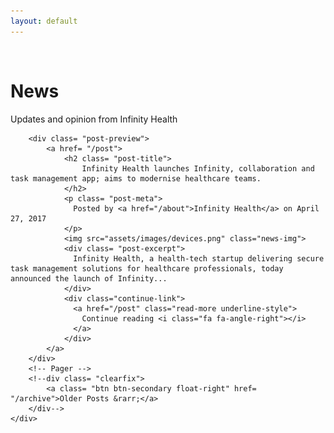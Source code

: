 ```yaml
---
layout: default
---
```

<br>

<!-- Page Header -->
<div class="news-header">
    <div class="news-title-container">
        <div class="row">
            <div class="col-12 text-center">
                <div class="site-heading">
                    <h1>News</h1>
                    <span class="subheading">Updates and opinion from Infinity Health</span>
                </div>
            </div>
        </div>
    </div>
</div>

<div class="news">
  <div class= "row">
    <div class= "col-lg-12">

        <div class= "post-preview">
            <a href= "/post">
                <h2 class= "post-title">
                    Infinity Health launches Infinity, collaboration and task management app; aims to modernise healthcare teams.
                </h2>
                <p class= "post-meta">
                  Posted by <a href="/about">Infinity Health</a> on April 27, 2017
                </p>
                <img src="assets/images/devices.png" class="news-img">
                <div class= "post-excerpt">
                  Infinity Health, a health-tech startup delivering secure task management solutions for healthcare professionals, today announced the launch of Infinity...
                </div>
                <div class="continue-link">
                  <a href="/post" class="read-more underline-style">
                    Continue reading <i class="fa fa-angle-right"></i>
                  </a>
                </div>                  
            </a>           
        </div>
        <!-- Pager -->
        <!--div class= "clearfix">
            <a class= "btn btn-secondary float-right" href= "/archive">Older Posts &rarr;</a>
        </div-->
    </div>
</div>
